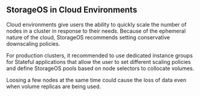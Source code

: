 ## StorageOS in Cloud Environments

Cloud environments give users the ability to quickly scale the number of nodes
in a cluster in response to their needs. Because of the ephemeral nature of the
cloud, StorageOS recommends setting conservative downscaling policies.

For production clusters, it recommended to use dedicated instance groups for
Stateful applications that allow the user to set different scaling policies and
define StorageOS pools based on node selectors to collocate volumes.

Loosing a few nodes at the same time could cause the loss of data even when
volume replicas are being used.
